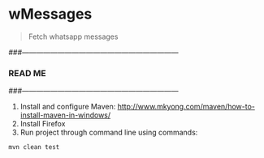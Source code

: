 # wMessages
>Fetch whatsapp messages

###——————————————————————
###     READ ME
###——————————————————————

1. Install and configure Maven: http://www.mkyong.com/maven/how-to-install-maven-in-windows/
2. Install Firefox
3. Run project through command line using commands:

```bash
mvn clean test
```
